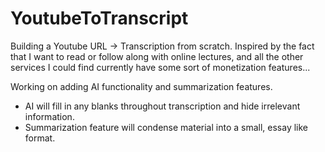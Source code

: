 # YoutubeToTranscript
Building a Youtube URL -> Transcription from scratch.
Inspired by the fact that I want to read or follow along with online lectures, and all 
the other services I could find currently have some sort of monetization features...
 
Working on adding AI functionality and summarization features.
  - AI will fill in any blanks throughout transcription and hide irrelevant information.
  - Summarization feature will condense material into a small, essay like format.
